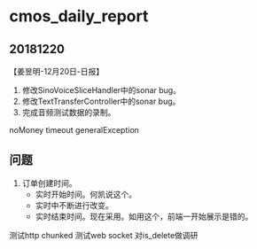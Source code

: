 # cmos_daily_report

## 20181220
【姜昱明-12月20日-日报】
1. 修改SinoVoiceSliceHandler中的sonar bug。
2. 修改TextTransferController中的sonar bug。
3. 完成音频测试数据的录制。

noMoney
timeout
generalException

## 问题

1. 订单创建时间。
    - 实时开始时间。何凯说这个。
    - 实时中不断进行改变。
    - 实时结束时间。现在采用。如用这个，前端一开始展示是错的。

测试http chunked
测试web socket
对is_delete做调研
